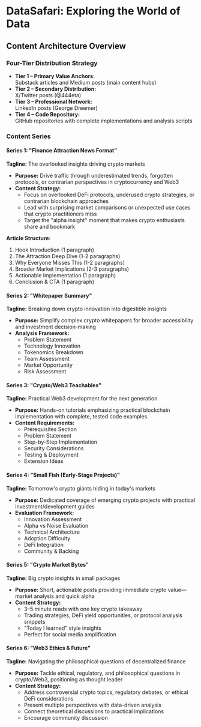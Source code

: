 # DataSafari: Exploring the World of Data

## Content Architecture Overview

### Four-Tier Distribution Strategy

- **Tier 1 – Primary Value Anchors:**  
  Substack articles and Medium posts (main content hubs)
- **Tier 2 – Secondary Distribution:**  
  X/Twitter posts (@444eta)
- **Tier 3 – Professional Network:**  
  LinkedIn posts (George Dreemer)
- **Tier 4 – Code Repository:**  
  GitHub repositories with complete implementations and analysis scripts

### Content Series

#### Series 1: "Finance Attraction News Format"

**Tagline:** The overlooked insights driving crypto markets

- **Purpose:** Drive traffic through underestimated trends, forgotten protocols, or contrarian perspectives in cryptocurrency and Web3
- **Content Strategy:**
  - Focus on overlooked DeFi protocols, underused crypto strategies, or contrarian blockchain approaches
  - Lead with surprising market comparisons or unexpected use cases that crypto practitioners miss
  - Target the "alpha insight" moment that makes crypto enthusiasts share and bookmark

**Article Structure:**

1. Hook Introduction (1 paragraph)
2. The Attraction Deep Dive (1-2 paragraphs)
3. Why Everyone Misses This (1-2 paragraphs)
4. Broader Market Implications (2-3 paragraphs)
5. Actionable Implementation (1 paragraph)
6. Conclusion & CTA (1 paragraph)

#### Series 2: "Whitepaper Summary"

**Tagline:** Breaking down crypto innovation into digestible insights

- **Purpose:** Simplify complex crypto whitepapers for broader accessibility and investment decision-making
- **Analysis Framework:**
  - Problem Statement
  - Technology Innovation
  - Tokenomics Breakdown
  - Team Assessment
  - Market Opportunity
  - Risk Assessment

#### Series 3: "Crypto/Web3 Teachables"

**Tagline:** Practical Web3 development for the next generation

- **Purpose:** Hands-on tutorials emphasizing practical blockchain implementation with complete, tested code examples
- **Content Requirements:**
  - Prerequisites Section
  - Problem Statement
  - Step-by-Step Implementation
  - Security Considerations
  - Testing & Deployment
  - Extension Ideas

#### Series 4: "Small Fish (Early-Stage Projects)"

**Tagline:** Tomorrow's crypto giants hiding in today's markets

- **Purpose:** Dedicated coverage of emerging crypto projects with practical investment/development guides
- **Evaluation Framework:**
  - Innovation Assessment
  - Alpha vs Noise Evaluation
  - Technical Architecture
  - Adoption Difficulty
  - DeFi Integration
  - Community & Backing

#### Series 5: "Crypto Market Bytes"

**Tagline:** Big crypto insights in small packages

- **Purpose:** Short, actionable posts providing immediate crypto value—market analysis and quick alpha
- **Content Strategy:**
  - 3–5 minute reads with one key crypto takeaway
  - Trading strategies, DeFi yield opportunities, or protocol analysis snippets
  - "Today I learned" style insights
  - Perfect for social media amplification

#### Series 6: "Web3 Ethics & Future"

**Tagline:** Navigating the philosophical questions of decentralized finance

- **Purpose:** Tackle ethical, regulatory, and philosophical questions in crypto/Web3, positioning as thought leader
- **Content Strategy:**
  - Address controversial crypto topics, regulatory debates, or ethical DeFi considerations
  - Present multiple perspectives with data-driven analysis
  - Connect theoretical discussions to practical implications
  - Encourage community discussion